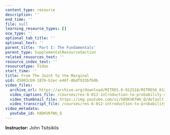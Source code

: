 ```yaml
---
content_type: resource
description: ''
end_time: ''
file: null
learning_resource_types: []
ocw_type: ''
optional_tab_title: ''
optional_text: ''
parent_title: 'Part I: The Fundamentals'
parent_type: SupplementalResourceSection
related_resources_text: ''
resource_index_text: ''
resourcetype: Video
start_time: ''
title: From The Joint to the Marginal
uid: d5803cb9-1876-b1ec-e46f-8bdf933bfb0b
video_files:
  archive_url: https://archive.org/download/MITRES.6-012S18/MITRES6_012S18_L09-08_300k.mp4
  video_captions_file: /courses/res-6-012-introduction-to-probability-spring-2018/76fdd61a87585829bc4f57c2be343431_h8DKVKfWU_Q.vtt
  video_thumbnail_file: https://img.youtube.com/vi/h8DKVKfWU_Q/default.jpg
  video_transcript_file: /courses/res-6-012-introduction-to-probability-spring-2018/b65c2eceda1f15e9c3781bd2dec4dec0_h8DKVKfWU_Q.pdf
video_metadata:
  youtube_id: h8DKVKfWU_Q
---
```


**Instructor:** John Tsitsiklis



